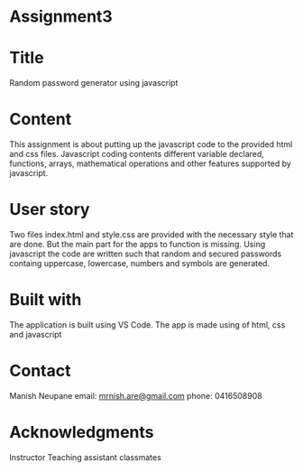 # Assignment3
# Title
Random password generator using javascript

# Content
This assignment is about putting up the javascript code to the provided html and css files. Javascript coding contents different variable declared, functions, arrays, mathematical operations and other features supported by javascript.

# User story
Two files index.html and style.css are provided with the necessary style that are done. But the main part for the apps to function is missing. Using javascript the code are written such that random and secured passwords containg uppercase, lowercase, numbers and symbols are generated. 

# Built with
The application is built using VS Code. The app is made using of html, css and javascript

# Contact
Manish Neupane
email: mrnish.are@gmail.com
phone: 0416508908

# Acknowledgments
Instructor
Teaching assistant 
classmates
